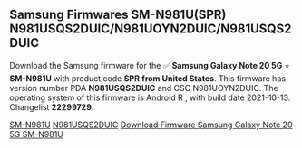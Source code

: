 <h2>Samsung Firmwares SM-N981U(SPR) N981USQS2DUIC/N981UOYN2DUIC/N981USQS2DUIC</h2>
Download the Samsung firmware for the ✅ <strong>Samsung Galaxy Note 20 5G </strong> ⭐ <strong>SM-N981U</strong> with product code <strong>SPR</strong> <strong> from United States</strong>. This firmware has version number PDA <strong>N981USQS2DUIC</strong> and CSC N981UOYN2DUIC. The operating system of this firmware is Android R , with build date 2021-10-13. Changelist <strong>22299729</strong>.


[SM-N981U](https://samfirm.shop/samsung/model/SM-N981U)
[N981USQS2DUIC](https://samfirm.shop/samsung/pda/N981USQS2DUIC)
[Download Firmware Samsung Galaxy Note 20 5G SM-N981U](https://samfirm.shop/samsung/firmware/464527)
